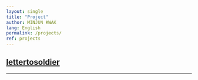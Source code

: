 ```yaml
---
layout: single
title: "Project"
author: MINJUN KWAK
lang: English
permalink: /projects/
ref: projects
---
```


## [lettertosoldier]({{"https://minjunkwak.github.io/lettertosoldier/lettertosoldier-download/"}})

---

